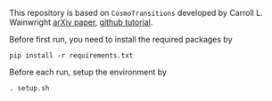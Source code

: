 This repository is based on `CosmoTransitions` developed by Carroll L. Wainwright [arXiv paper](https://arxiv.org/pdf/1109.4189.pdf), [github tutorial](https://clwainwright.github.io/CosmoTransitions/).

Before first run, you need to install the required packages by
```
pip install -r requirements.txt
```
Before each run, setup the environment by
```
. setup.sh
```
